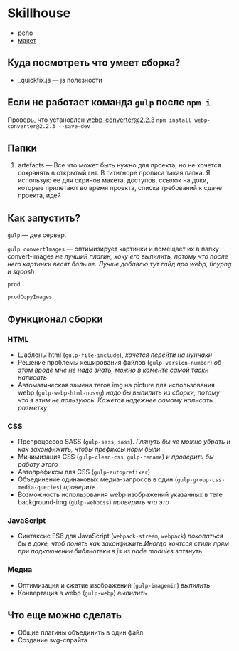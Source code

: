# Skillhouse

- [репо](https://github.com/beefheads/skillhouse-static)
- [макет]()

## Куда посмотреть что умеет сборка?
- _quickfix.js — js полезности

## Если не работает команда `gulp` после `npm i`
Проверь, что установлен webp-converter@2.2.3
`npm install webp-converter@2.2.3 --save-dev`

## Папки
1. artefacts — Все что может быть нужно для проекта, но не хочется сохранять в открытый гит. В гитигноре прописа такая папка. Я использую ее для скринов макета, доступов, ссылок на доки, которые прилетают во время проекта, списка требований к сдаче проекта, идей

## Как запустить?

`gulp` — дев сервер.

`gulp convertImages` — оптимизирует картинки и помещает их в папку convert-images
*не лучший плагин, хочу его выпилить, потому что после него картинки весят больше. Лучше добавлю тут гайд про webp, tinypng и sqoosh*

`prod`

`prodCopyImages`

## Функционал сборки

### HTML
- Шаблоны html (`gulp-file-include`), *хочется перейти на нунчаки*
- Решение проблемы кеширования файлов (`gulp-version-number`) *об этом вроде мне не надо знать, можно в коменте самой таски написать*
- Автоматическая замена тегов img на picture для использования webp (`gulp-webp-html-nosvg`)
*надо бы выпилить из сборки, потому что я этим не пользуюсь. Кажется надежнее самому написать разметку*

### CSS
- Препроцессор SASS (`gulp-sass`, `sass`). *Глянуть бы че можно убрать и как законфижить, чтобы префиксы норм были*
- Минимизация CSS (`gulp-clean-css`, `gulp-rename`) *и проверить бы работу этого*
- Автопрефиксы для CSS (`gulp-autoprefixer`)
- Объединение одинаковых медиа-запросов в один (`gulp-group-css-media-queries`) *проверить*
- Возможность использования webp изображений указанных в теге background-img (`gulp-webpcss`) *проверить что это*

### JavaScript
- Синтаксис ES6 для JavaScript (`webpack-stream`, `webpack`) *покопаться бы в доке, чтоб понять как законфижить.Иногда хочтсся стили прям при подключении библиотеки в js из node modules затянуть*

### Медиа
- Оптимизация и сжатие изображений (`gulp-imagemin`) *выпилить*
- Конвертация в webp (`gulp-webp`) *выпилить*

## Что еще можно сделать
- Общие плагины объединить в один файл
- Создание svg-спрайта

